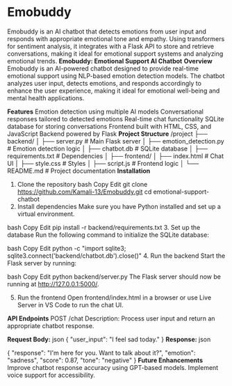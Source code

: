 # Emobuddy
Emobuddy is an AI chatbot that detects emotions from user input and responds with appropriate emotional tone and empathy. Using transformers for sentiment analysis, it integrates with a Flask API to store and retrieve conversations, making it ideal for emotional support systems and analyzing emotional trends.
**Emobuddy: Emotional Support AI Chatbot**
**Overview**
Emobuddy is an AI-powered chatbot designed to provide real-time emotional support using NLP-based emotion detection models. The chatbot analyzes user input, detects emotions, and responds accordingly to enhance the user experience, making it ideal for emotional well-being and mental health applications.

**Features**
Emotion detection using multiple AI models
Conversational responses tailored to detected emotions
Real-time chat functionality
SQLite database for storing conversations
Frontend built with HTML, CSS, and JavaScript
Backend powered by Flask
**Project Structure**
/project
├── backend/
│   ├── server.py          # Main Flask server
│   ├── emotion_detection.py  # Emotion detection logic
│   ├── chatbot.db         # SQLite database
│   ├── requirements.txt   # Dependencies
│
├── frontend/
│   ├── index.html         # Chat UI
│   ├── style.css          # Styles
│   ├── script.js          # Frontend logic
│
└── README.md              # Project documentation
**Installation**
1. Clone the repository
bash
Copy
Edit
git clone https://github.com/Kamali-13/Emobuddy.git
cd emotional-support-chatbot
2. Install dependencies
Make sure you have Python installed and set up a virtual environment.

bash
Copy
Edit
pip install -r backend/requirements.txt
3. Set up the database
Run the following command to initialize the SQLite database:

bash
Copy
Edit
python -c "import sqlite3; sqlite3.connect('backend/chatbot.db').close()"
4. Run the backend
Start the Flask server by running:

bash
Copy
Edit
python backend/server.py
The Flask server should now be running at http://127.0.0.1:5000/.

5. Run the frontend
Open frontend/index.html in a browser or use Live Server in VS Code to run the chat UI.

**API Endpoints**
POST /chat
Description: Process user input and return an appropriate chatbot response.

**Request Body:**
json
{
  "user_input": "I feel sad today."
}
**Response:**
json

{
  "response": "I'm here for you. Want to talk about it?",
  "emotion": "sadness",
  "score": 0.87,
  "tone": "negative"
}
**Future Enhancements**
Improve chatbot response accuracy using GPT-based models.
Implement voice support for accessibility.
